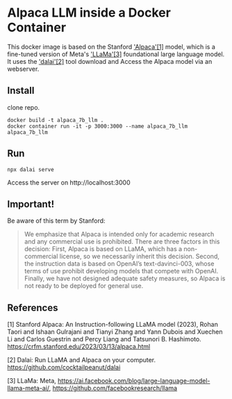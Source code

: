 # Alpaca LLM inside a Docker Container

This docker image is based on the Stanford ['Alpaca'](https://crfm.stanford.edu/2023/03/13/alpaca.html)[[1]](#1) model, which is a fine-tuned version of Meta's ['LLaMa'](https://ai.facebook.com/blog/large-language-model-llama-meta-ai/)[[3]](#3) foundational large language model. It uses the ['dalai'](https://github.com/cocktailpeanut/dalai)[[2]](#2) tool download and Access the Alpaca model via an webserver.

## Install

clone repo.

    docker build -t alpaca_7b_llm .
    docker container run -it -p 3000:3000 --name alpaca_7b_llm alpaca_7b_llm

## Run

    npx dalai serve
    
Access the server on http://localhost:3000

## Important!

Be aware of this term by Stanford:

> We emphasize that Alpaca is intended only for academic research and any commercial use is prohibited. There are three factors in this decision: First, Alpaca is based on LLaMA, which has a non-commercial license, so we necessarily inherit this decision. Second, the instruction data is based on OpenAI’s text-davinci-003, whose terms of use prohibit developing models that compete with OpenAI. Finally, we have not designed adequate safety measures, so Alpaca is not ready to be deployed for general use.

## References
<a id="1">[1]</a> 
Stanford Alpaca: An Instruction-following LLaMA model (2023), Rohan Taori and Ishaan Gulrajani and Tianyi Zhang and Yann Dubois and Xuechen Li and Carlos Guestrin and Percy Liang and Tatsunori B. Hashimoto. https://crfm.stanford.edu/2023/03/13/alpaca.html

<a id="2">[2]</a> 
Dalai: Run LLaMA and Alpaca on your computer. https://github.com/cocktailpeanut/dalai

<a id="2">[3]</a> 
LLaMa: Meta, https://ai.facebook.com/blog/large-language-model-llama-meta-ai/, https://github.com/facebookresearch/llama
